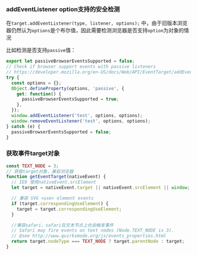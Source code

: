 ### addEventListener option支持的安全检测
在`target.addEventListener(type, listener, options);` 中，由于旧版本浏览器仍然认为`options`是个布尔值，因此需要检测浏览器是否支持`option`为对象的情况

比如检测是否支持`passive`值：
```js
export let passiveBrowserEventsSupported = false;
// Check if browser support events with passive listeners
// https://developer.mozilla.org/en-US/docs/Web/API/EventTarget/addEventListener#Safely_detecting_option_support
try {
  const options = {};
  Object.defineProperty(options, 'passive', {
    get: function() {
      passiveBrowserEventsSupported = true;
    },
  });
  window.addEventListener('test', options, options);
  window.removeEventListener('test', options, options);
} catch (e) {
  passiveBrowserEventsSupported = false;
}
```


### 获取事件target对象
```js
const TEXT_NODE = 3;
// 获取target对象，兼容浏览器
function getEventTarget(nativeEvent) {
  // IE9 使用nativeEvent.srcElement
  let target = nativeEvent.target || nativeEvent.srcElement || window;

  // 兼容 SVG <use> element events
  if (target.correspondingUseElement) {
    target = target.correspondingUseElement;
  }

  //兼容safari，safari在文本节点上也会触发事件
  // Safari may fire events on text nodes (Node.TEXT_NODE is 3).
  // @see http://www.quirksmode.org/js/events_properties.html
  return target.nodeType === TEXT_NODE ? target.parentNode : target;
}

```